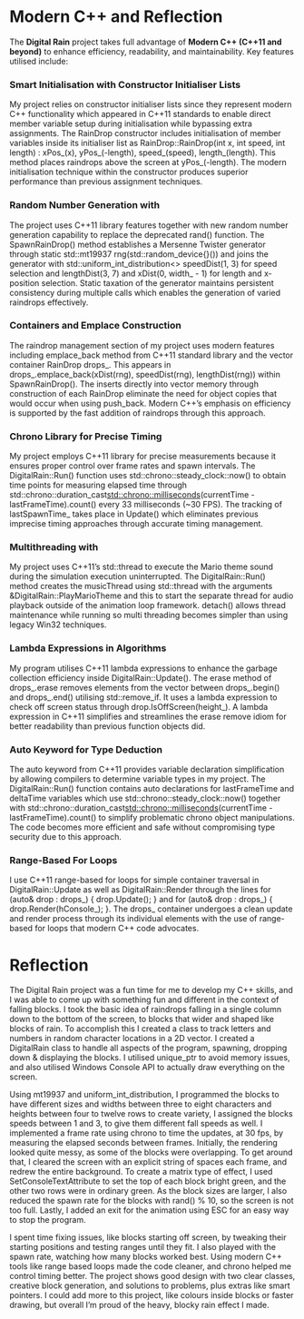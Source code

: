 # Modern C++ and Reflection
 
The **Digital Rain** project takes full advantage of **Modern C++ (C++11 and beyond)** to enhance efficiency, readability, and maintainability. Key features utilised include:  

### Smart Initialisation with Constructor Initialiser Lists
My project relies on constructor initialiser lists since they represent modern C++ functionality which appeared in C++11 standards to enable direct member variable setup during initialisation while bypassing extra assignments. The RainDrop constructor includes initialisation of member variables inside its initialiser list as RainDrop::RainDrop(int x, int speed, int length) : xPos_(x), yPos_(-length), speed_(speed), length_(length). This method places raindrops above the screen at yPos_(-length). The modern initialisation technique within the constructor produces superior performance than previous assignment techniques.
 

### Random Number Generation with <random>  
The project uses C++11 <random> library features together with new random number generation capability to replace the deprecated rand() function. The SpawnRainDrop() method establishes a Mersenne Twister generator through static std::mt19937 rng(std::random_device{}()) and joins the generator with std::uniform_int_distribution<> speedDist(1, 3) for speed selection and lengthDist(3, 7) and xDist(0, width_ - 1) for length and x-position selection. Static taxation of the generator maintains persistent consistency during multiple calls which enables the generation of varied raindrops effectively. 

### Containers and Emplace Construction
The raindrop management section of my project uses modern features including emplace_back method from C++11 standard library and the vector container RainDrop drops_. This appears in drops_.emplace_back(xDist(rng), speedDist(rng), lengthDist(rng)) within SpawnRainDrop(). The inserts directly into vector memory through construction of each RainDrop eliminate the need for object copies that would occur when using push_back. Modern C++’s emphasis on efficiency is supported by the fast addition of raindrops through this approach.  

### Chrono Library for Precise Timing  
My project employs C++11 <chrono> library for precise measurements because it ensures proper control over frame rates and spawn intervals. The DigitalRain::Run() function uses std::chrono::steady_clock::now() to obtain time points for measuring elapsed time through std::chrono::duration_cast<std::chrono::milliseconds>(currentTime - lastFrameTime).count() every 33 milliseconds (~30 FPS). The tracking of lastSpawnTime_ takes place in Update() which eliminates previous imprecise timing approaches through accurate timing management.

### Multithreading with <thread>
My project uses C++11’s std::thread to execute the Mario theme sound during the simulation execution uninterrupted. The DigitalRain::Run() method creates the musicThread using std::thread with the arguments &DigitalRain::PlayMarioTheme and this to start the separate thread for audio playback outside of the animation loop framework. detach() allows thread maintenance while running so multi threading becomes simpler than using legacy Win32 techniques.

### Lambda Expressions in Algorithms
My program utilises C++11 lambda expressions to enhance the garbage collection efficiency inside DigitalRain::Update(). The erase method of drops_.erase removes elements from the vector between drops_.begin() and drops_.end() utilising std::remove_if. It uses a lambda expression to check off screen status through drop.IsOffScreen(height_). A lambda expression in C++11 simplifies and streamlines the erase remove idiom for better readability than previous function objects did.

### Auto Keyword for Type Deduction
The auto keyword from C++11 provides variable declaration simplification by allowing compilers to determine variable types in my project. The DigitalRain::Run() function contains auto declarations for lastFrameTime and deltaTime variables which use std::chrono::steady_clock::now() together with std::chrono::duration_cast<std::chrono::milliseconds>(currentTime - lastFrameTime).count() to simplify problematic chrono object manipulations. The code becomes more efficient and safe without compromising type security due to this approach.


### Range-Based For Loops
I use C++11 range-based for loops for simple container traversal in DigitalRain::Update as well as DigitalRain::Render through the lines for (auto& drop : drops_) { drop.Update(); } and for (auto& drop : drops_) { drop.Render(hConsole_); }. The drops_ container undergoes a clean update and render process through its individual elements with the use of range-based for loops that modern C++ code advocates.

# Reflection

The Digital Rain project was a fun time for me to develop my C++ skills, and I was able to come up with something fun and different in the context of falling blocks. I took the basic idea of raindrops falling in a single column down to the bottom of the screen, to blocks that wider and shaped like blocks of rain. To accomplish this I created a class to track letters and numbers in random character locations in a 2D vector. I created a DigitalRain class to handle all aspects of the program, spawning, dropping down & displaying the blocks. I utilised unique_ptr to avoid memory issues, and also utilised Windows Console API to actually draw everything on the screen.

Using mt19937 and uniform_int_distribution, I programmed the blocks to have different sizes and widths between three to eight characters and heights between four to twelve rows to create variety, I assigned the blocks speeds between 1 and 3, to give them different fall speeds as well. I implemented a frame rate using chrono to time the updates, at 30 fps, by measuring the elapsed seconds between frames. Initially, the rendering looked quite messy, as some of the blocks were overlapping. To get around that, I cleared the screen with an explicit string of spaces each frame, and redrew the entire background. To create a matrix type of effect, I used SetConsoleTextAttribute to set the top of each block bright green, and the other two rows were in ordinary green. As the block sizes are larger, I also reduced the spawn rate for the blocks with rand() % 10, so the screen is not too full. Lastly, I added an exit for the animation using ESC for an easy way to stop the program.

I spent time fixing issues, like blocks starting off screen, by tweaking their starting positions and testing ranges until they fit. I also played with the spawn rate, watching how many blocks worked best. Using modern C++ tools like range based loops made the code cleaner, and chrono helped me control timing better. The project shows good design with two clear classes, creative block generation, and solutions to problems, plus extras like smart pointers. I could add more to this project, like colours inside blocks or faster drawing, but overall I’m proud of the heavy, blocky rain effect I made.

